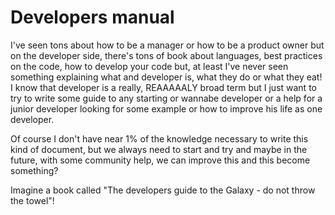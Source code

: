 # Developers manual
I've seen tons about how to be a manager or how to be a product owner but on the developer side, there's tons of book about languages, best practices on the code, how to develop your code but, at least I've never seen something explaining what and developer is, what they do or what they eat! I know that developer is a really, REAAAAALY broad term but I just want to try to write some guide to any starting or wannabe developer or a help for a junior developer looking for some example or how to improve his life as one developer.

Of course I don't have near 1% of the knowledge necessary to write this kind of document, but we always need to start and try and maybe in the future, with some community help, we can improve this and this become something? 

Imagine a book called "The developers guide to the Galaxy - do not throw the towel"!

